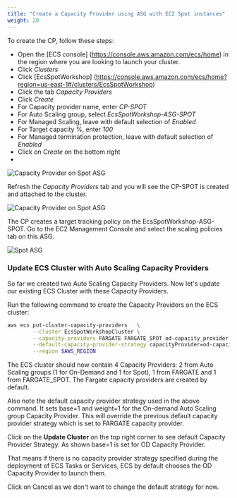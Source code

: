```yaml
---
title: "Create a Capacity Provider using ASG with EC2 Spot instances"
weight: 20
---
```


To create the CP, follow these steps:

* Open the [ECS console] (https://console.aws.amazon.com/ecs/home) in the region where you are looking to launch your cluster.
* Click *Clusters*
* Click [EcsSpotWorkshop] (https://console.aws.amazon.com/ecs/home?region=us-east-1#/clusters/EcsSpotWorkshop)
* Click the tab *Capacity Providers*
* Click *Create*
* For Capacity provider name, enter *CP-SPOT*
* For Auto Scaling group, select *EcsSpotWorkshop-ASG-SPOT*
* For Managed Scaling, leave with default selection of *Enabled*
* For Target capacity %, enter *100*
* For Managed termination protection, leave with default selection of *Enabled*
* Click on *Create* on the bottom right 
* 
![Capacity Provider on Spot ASG](/images/ecs-spot-capacity-providers/CP_SPOT.png)

Refresh the *Capacity Providers* tab and you will see the CP-SPOT is created and attached to the cluster.

![Capacity Provider on Spot ASG](/images/ecs-spot-capacity-providers/CP_SPOT1.png)

The CP creates a target tracking policy on the EcsSpotWorkshop-ASG-SPOT. Go to the EC2 Management Console and select the scaling policies tab on this ASG.

![Spot ASG](/images/ecs-spot-capacity-providers/ASG2.png)

### Update ECS Cluster with Auto Scaling Capacity Providers

So far we created two Auto Scaling Capacity Providers. Now let's update our existing ECS Cluster with these Capacity Providers.

Run the following command to create the Capacity Providers on the ECS cluster:

```bash
aws ecs put-cluster-capacity-providers   \
        --cluster EcsSpotWorkshopCluster \
        --capacity-providers FARGATE FARGATE_SPOT od-capacity_provider ec2spot-capacity_provider  \
        --default-capacity-provider-strategy capacityProvider=od-capacity_provider,base=1,weight=1   \
        --region $AWS_REGION
```

The ECS cluster should now contain 4 Capacity Providers: 2 from Auto Scaling groups (1 for On-Demand and 1 for Spot), 1 from FARGATE and 1 from FARGATE_SPOT. The Fargate capacity providers are created by default.

Also note the default capacity provider strategy used in the above command. It sets base=1 and weight=1 for the On-demand Auto Scaling group Capacity Provider. This will override the previous default capacity provider strategy which is set to FARGATE capacity provider.

Click on the **Update Cluster** on the top right corner to see default Capacity Provider Strategy. As shown base=1 is set for OD Capacity Provider.

That means if there is no capacity provider strategy specified during the deployment of ECS Tasks or Services, ECS by default chooses the OD Capacity Provider to launch them.

Click on Cancel as we don't want to change the default strategy for now.

